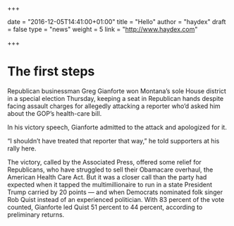 +++

date = "2016-12-05T14:41:00+01:00"
title = "Hello"
author = "haydex"
draft = false
type = "news"
weight = 5
link = "http://www.haydex.com"

+++

# The first steps

Republican businessman Greg Gianforte won Montana’s sole House district in a special election Thursday, keeping a seat in Republican hands despite facing assault charges for allegedly attacking a reporter who’d asked him about the GOP’s health-care bill.

In his victory speech, Gianforte admitted to the attack and apologized for it.

“I shouldn’t have treated that reporter that way,” he told supporters at his rally here.

The victory, called by the Associated Press, offered some relief for Republicans, who have struggled to sell their Obamacare overhaul, the American Health Care Act. But it was a closer call than the party had expected when it tapped the multimillionaire to run in a state President Trump carried by 20 points — and when Democrats nominated folk singer Rob Quist instead of an experienced politician. With 83 percent of the vote counted, Gianforte led Quist 51 percent to 44 percent, according to preliminary returns.